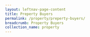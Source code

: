 ```yaml
---
layout: leftnav-page-content
title: Preperty Buyers
permalink: /property/preperty-buyers/
breadcrumb: Property Buyers
collection_name: property
---
```

